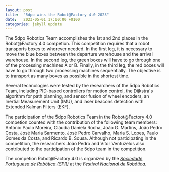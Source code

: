 ```yaml
---
layout: post
title:  "5dpo wins the Robot@Factory 4.0 2023"
date:   2023-05-01 17:00:00 +0100
categories: jekyll update
---
```


The 5dpo Robotics Team accomplishes the 1st and 2nd places in the Robot@Factory
4.0 competion. This competition requires that a robot transports boxes to
wherever needed. In the first leg, it is necessary to move the blue boxes
between the departure warehouse and the arrival warehouse. In the second leg,
the green boxes will have to go through one of the processing machines A or B.
Finally, in the third leg, the red boxes will have to go through two processing
machines sequentially. The objective is to transport as many boxes as possible
in the shortest time.

Several technologies were tested by the researchers of the 5dpo Robotics Team,
including PID-based controllers for motion control, the Dijkstra's algorithm for
path planning, and sensor fusion of wheel encoders, an Inertial Measurement Unit
(IMU), and laser beacons detection with Extended Kalman Filters (EKF).

The participation of the 5dpo Robotics Team in the Robot@Factory 4.0 competion
counted with the contribution of the following team members: António Paulo
Moreira, Cláudia Daniela Rocha, João G. Martins, João Pedro Costa, José Maria
Sarmento, José Pedro Carvalho, Maria S. Lopes, Paulo Gomes da Costa, and Ricardo
B. Sousa. Although not participating in the competition, the researchers João
Pedro and Vítor Ventuzelos also contributed to the participation of the 5dpo
team in the competition.

The competion Robot@Factory 4.0 is organized by the
[_Sociedade Portuguesa de Robótica (SPR)_](http://www.sprobotica.pt/) at the
[_Festival Nacional de Robótica_](https://www.festivalnacionalrobotica.pt/).

